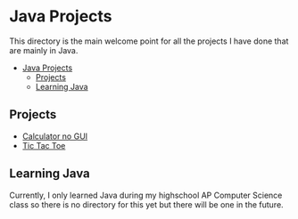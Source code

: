 # Java Projects
This directory is the main welcome point for all the projects I have done that are mainly in Java.

- [Java Projects](#java-projects)
  - [Projects](#projects)
  - [Learning Java](#learning-java)

## Projects
- [Calculator no GUI](https://github.com/Dossr-NK/Personal-Projects/tree/main/Java/Calculator%20no%20GUI)
- [Tic Tac Toe](https://github.com/Dossr-NK/Personal-Projects/tree/main/Java/Tic%20Tac%20Toe)

## Learning Java
Currently, I only learned Java during my highschool AP Computer Science class so there is no directory for this yet but there will be one in the future.
